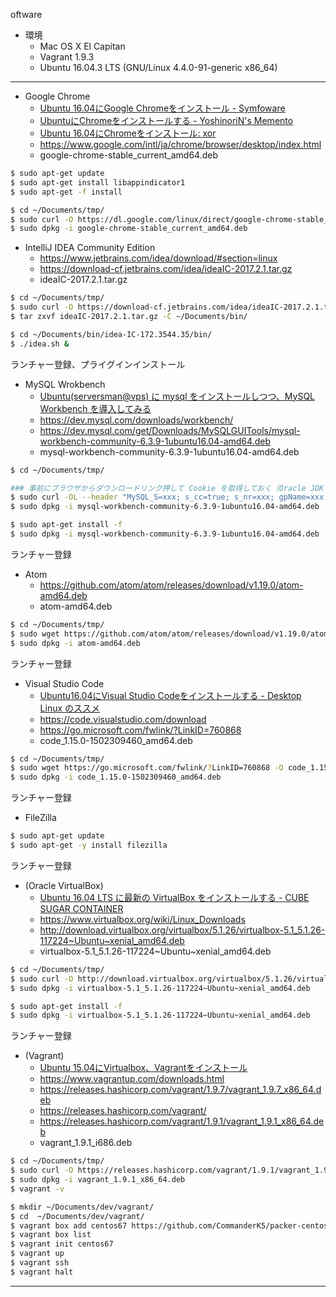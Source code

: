 oftware

* 環境
  * Mac OS X El Capitan
  * Vagrant 1.9.3
  * Ubuntu 16.04.3 LTS (GNU/Linux 4.4.0-91-generic x86_64)

---

* Google Chrome
  * [Ubuntu 16.04にGoogle Chromeをインストール - Symfoware](http://symfoware.blog68.fc2.com/blog-entry-1874.html)
  * [UbuntuにChromeをインストールする - YoshinoriN's Memento](https://yoshinorin.net/2017/07/24/install-chrome-to-ubuntu/)
  * [Ubuntu 16.04にChromeをインストール: xor](http://alga.moe-nifty.com/xor/2016/09/ubuntu-1604chro.html)
  * https://www.google.com/intl/ja/chrome/browser/desktop/index.html
  * google-chrome-stable_current_amd64.deb

```bash
$ sudo apt-get update
$ sudo apt-get install libappindicator1
$ sudo apt-get -f install

$ cd ~/Documents/tmp/
$ sudo curl -O https://dl.google.com/linux/direct/google-chrome-stable_current_amd64.deb
$ sudo dpkg -i google-chrome-stable_current_amd64.deb
```


* IntelliJ IDEA Community Edition 
  * https://www.jetbrains.com/idea/download/#section=linux
  * https://download-cf.jetbrains.com/idea/ideaIC-2017.2.1.tar.gz
  * ideaIC-2017.2.1.tar.gz

```bash
$ cd ~/Documents/tmp/
$ sudo curl -O https://download-cf.jetbrains.com/idea/ideaIC-2017.2.1.tar.gz
$ tar zxvf ideaIC-2017.2.1.tar.gz -C ~/Documents/bin/

$ cd ~/Documents/bin/idea-IC-172.3544.35/bin/
$ ./idea.sh &
```
ランチャー登録、プライグインインストール


* MySQL Wrokbench
  * [Ubuntu(serversman@vps) に mysql をインストールしつつ、MySQL Workbench を導入してみる](http://zaka-think.com/linux/ubuntu/mysql-workbench/)
  * https://dev.mysql.com/downloads/workbench/
  * https://dev.mysql.com/get/Downloads/MySQLGUITools/mysql-workbench-community-6.3.9-1ubuntu16.04-amd64.deb
  * mysql-workbench-community-6.3.9-1ubuntu16.04-amd64.deb

```bash
$ cd ~/Documents/tmp/

### 事前にブラウザからダウンロードリンク押して Cookie を取得しておく（Oracle JDK と同じ方式）
$ sudo curl -OL --header "MySQL_S=xxx; s_cc=true; s_nr=xxx; gpName=xxx; gpChannel=xxx; gpServer=xxx; s_sq=xxx" https://dev.mysql.com/get/Downloads/MySQLGUITools/mysql-workbench-community-6.3.9-1ubuntu16.04-amd64.deb
$ sudo dpkg -i mysql-workbench-community-6.3.9-1ubuntu16.04-amd64.deb

$ sudo apt-get install -f
$ sudo dpkg -i mysql-workbench-community-6.3.9-1ubuntu16.04-amd64.deb
```
ランチャー登録
 

* Atom
  * https://github.com/atom/atom/releases/download/v1.19.0/atom-amd64.deb
  * atom-amd64.deb

```bash
$ cd ~/Documents/tmp/
$ sudo wget https://github.com/atom/atom/releases/download/v1.19.0/atom-amd64.deb
$ sudo dpkg -i atom-amd64.deb
```
ランチャー登録


* Visual Studio Code
  * [Ubuntu16.04にVisual Studio Codeをインストールする - Desktop Linux のススメ](http://desktop-linux.namakemono345.com/visual-studio-code-ubuntu-gnome-16-04/)
  * https://code.visualstudio.com/download
  * https://go.microsoft.com/fwlink/?LinkID=760868
  * code_1.15.0-1502309460_amd64.deb

```bash
$ cd ~/Documents/tmp/
$ sudo wget https://go.microsoft.com/fwlink/?LinkID=760868 -O code_1.15.0-1502309460_amd64.deb
$ sudo dpkg -i code_1.15.0-1502309460_amd64.deb
```
ランチャー登録


* FileZilla

```bash
$ sudo apt-get update
$ sudo apt-get -y install filezilla
```
ランチャー登録


* (Oracle VirtualBox)
  * [Ubuntu 16.04 LTS に最新の VirtualBox をインストールする - CUBE SUGAR CONTAINER](http://blog.amedama.jp/entry/2017/06/07/223547)
  * https://www.virtualbox.org/wiki/Linux_Downloads
  * http://download.virtualbox.org/virtualbox/5.1.26/virtualbox-5.1_5.1.26-117224~Ubuntu~xenial_amd64.deb
  * virtualbox-5.1_5.1.26-117224~Ubuntu~xenial_amd64.deb
```bash
$ cd ~/Documents/tmp/
$ sudo curl -O http://download.virtualbox.org/virtualbox/5.1.26/virtualbox-5.1_5.1.26-117224~Ubuntu~xenial_amd64.deb
$ sudo dpkg -i virtualbox-5.1_5.1.26-117224~Ubuntu~xenial_amd64.deb

$ sudo apt-get install -f
$ sudo dpkg -i virtualbox-5.1_5.1.26-117224~Ubuntu~xenial_amd64.deb
```
ランチャー登録



* (Vagrant)
  * [Ubuntu 15.04にVirtualbox、Vagrantをインストール](https://inexio.jp/20150707-944/)
  * https://www.vagrantup.com/downloads.html
  * https://releases.hashicorp.com/vagrant/1.9.7/vagrant_1.9.7_x86_64.deb
  * https://releases.hashicorp.com/vagrant/
  * https://releases.hashicorp.com/vagrant/1.9.1/vagrant_1.9.1_x86_64.deb
  * vagrant_1.9.1_i686.deb

```bash
$ cd ~/Documents/tmp/
$ sudo curl -O https://releases.hashicorp.com/vagrant/1.9.1/vagrant_1.9.1_x86_64.deb
$ sudo dpkg -i vagrant_1.9.1_x86_64.deb
$ vagrant -v
```

```bash
$ mkdir ~/Documents/dev/vagrant/
$ cd  ~/Documents/dev/vagrant/
$ vagrant box add centos67 https://github.com/CommanderK5/packer-centos-template/releases/download/0.6.7/vagrant-centos-6.7.box
$ vagrant box list
$ vagrant init centos67
$ vagrant up
$ vagrant ssh
$ vagrant halt
```

---

